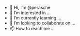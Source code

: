 - 👋 Hi, I’m @perasche
- 👀 I’m interested in ...
- 🌱 I’m currently learning ...
- 💞️ I’m looking to collaborate on ...
- 📫 How to reach me ...

<!---
perasche/perasche is a ✨ special ✨ repository because its `README.md` (this file) appears on your GitHub profile.
You can click the Preview link to take a look at your changes.
--->

